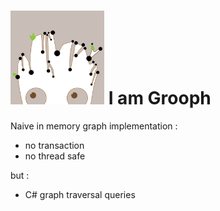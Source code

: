 # <img alt="icon" src="icon.png" height="150"> I am Grooph

Naive in memory graph implementation :
- no transaction
- no thread safe

but :
- C# graph traversal queries
